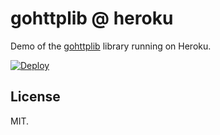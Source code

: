 # gohttplib @ heroku

Demo of the [gohttplib](https://github.com/shazow/gohttplib) library running on Heroku.

[![Deploy](https://www.herokucdn.com/deploy/button.svg)](https://heroku.com/deploy?template=https://github.com/shazow/gohttplib-heroku)

## License

MIT.
